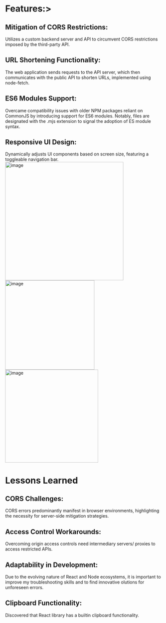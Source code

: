 <h1>Features:></h1>
<h2>Mitigation of CORS Restrictions:</h2> Utilizes a custom backend server and API to circumvent CORS restrictions imposed by the third-party API. 
<h2>URL Shortening Functionality:</h2> The web application sends requests to the API server, which then communicates with the public API to shorten URLs, implemented using node-fetch. 
<h2>ES6 Modules Support: </h2> Overcame compatibility issues with older NPM packages reliant on CommonJS by introducing support for ES6 modules. Notably, files are designated with the .mjs extension to signal the adoption of ES module syntax.
<h2>Responsive UI Design: </h2> Dynamically adjusts UI components based on screen size, featuring a toggleable navigation bar.

<img width="379" alt="image" src="https://github.com/shazkhan2/url-shortening-api/assets/115549210/1665c151-50a2-4cfe-a2fd-ab97eef2d2aa">
<img width="286" alt="image" src="https://github.com/shazkhan2/url-shortening-api/assets/115549210/81ad1e04-2cff-4c6b-873b-f4c728378641">
<img width="298" alt="image" src="https://github.com/shazkhan2/url-shortening-api/assets/115549210/94094646-de9e-4569-af59-4002b3e2384b">

<h1>Lessons Learned </h1>
<h2>CORS Challenges: </h2> CORS errors predominantly manifest in browser environments, highlighting the necessity for server-side mitigation strategies.
<h2>Access Control Workarounds: </h2>  Overcoming origin access controls need intermediary servers/ proxies to access restricted APIs.
<h2>Adaptability in Development: </h2> Due to the evolving nature of React and Node ecosystems, it is important to improve my troubleshooting skills and to find innovative olutions for unforeseen errors.
<h2>Clipboard Functionality: </h2> Discovered that React library has a builtin clipboard functionality.

